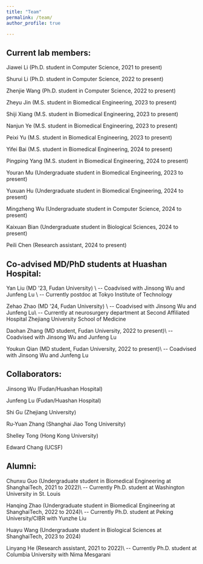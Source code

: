 ```yaml
---
title: "Team"
permalink: /team/
author_profile: true

---
```


## Current lab members: ##
Jiawei Li (Ph.D. student in Computer Science, 2021 to present)

Shurui Li (Ph.D. student in Computer Science, 2022 to present)

Zhenjie Wang (Ph.D. student in Computer Science, 2022 to present)

Zheyu Jin (M.S. student in Biomedical Engineering, 2023 to present)

Shiji Xiang (M.S. student in Biomedical Engineering, 2023 to present)

Nanjun Ye (M.S. student in Biomedical Engineering, 2023 to present)

Peixi Yu (M.S. student in Biomedical Engineering, 2023 to present)

Yifei Bai (M.S. student in Biomedical Engineering, 2024 to present)

Pingping Yang (M.S. student in Biomedical Engineering, 2024 to present)

Youran Mu (Undergraduate student in Biomedical Engineering, 2023 to present)

Yuxuan Hu (Undergraduate student in Biomedical Engineering, 2024 to present)

Mingzheng Wu (Undergraduate student in Computer Science, 2024 to present)

Kaixuan Bian (Undergraduate student in Biological Sciences, 2024 to present)

Peili Chen (Research assistant, 2024 to present)


## Co-advised MD/PhD students at Huashan Hospital: ##
Yan Liu (MD '23, Fudan University) \\
  -- Coadvised with Jinsong Wu and Junfeng Lu \\
  -- Currently postdoc at Tokyo Institute of Technology

Zehao Zhao (MD '24, Fudan University) \\
  -- Coadvised with Jinsong Wu and Junfeng Lu\\
  -- Currently at neurosurgery department at Second Affiliated Hospital Zhejiang University School of Medicine 

Daohan Zhang (MD student, Fudan University, 2022 to present)\\
  -- Coadvised with Jinsong Wu and Junfeng Lu

Youkun Qian (MD student, Fudan University, 2022 to present)\\
  -- Coadvised with Jinsong Wu and Junfeng Lu


## Collaborators: ##
Jinsong Wu (Fudan/Huashan Hospital)

Junfeng Lu (Fudan/Huashan Hospital)

Shi Gu (Zhejiang University)

Ru-Yuan Zhang (Shanghai Jiao Tong University)

Shelley Tong (Hong Kong University)

Edward Chang (UCSF)


## Alumni: ##
Chunxu Guo (Undergraduate student in Biomedical Engineering at ShanghaiTech, 2021 to 2022)\\
-- Currently Ph.D. student at Washington University in St. Louis

Hanqing Zhao (Undergraduate student in Biomedical Engineering at ShanghaiTech, 2022 to 2024)\\
-- Currently Ph.D. student at Peking University/CIBR with Yunzhe Liu

Huayu Wang (Undergraduate student in Biological Sciences at ShanghaiTech, 2023 to 2024)

Linyang He (Research assistant, 2021 to 2022)\\
-- Currently Ph.D. student at Columbia University with Nima Mesgarani
